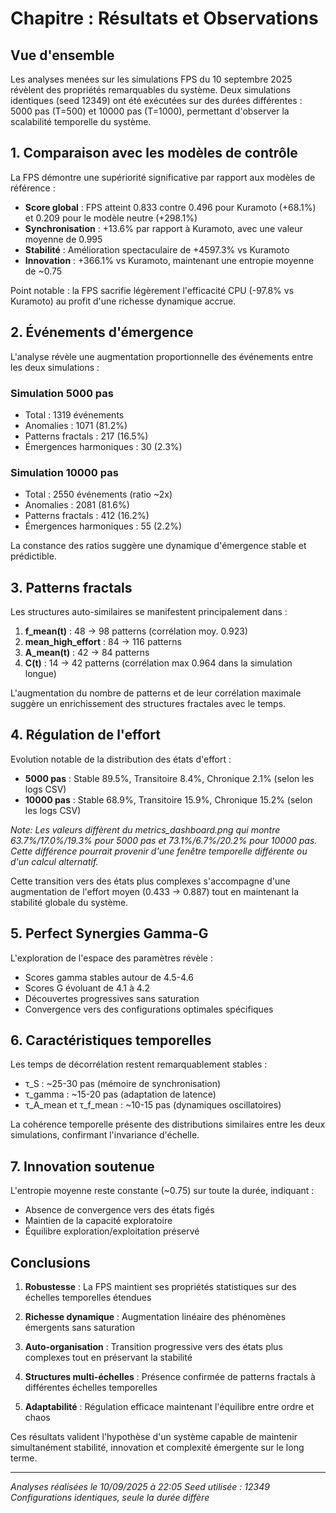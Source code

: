 # Chapitre : Résultats et Observations

## Vue d'ensemble

Les analyses menées sur les simulations FPS du 10 septembre 2025 révèlent des propriétés remarquables du système. Deux simulations identiques (seed 12349) ont été exécutées sur des durées différentes : 5000 pas (T=500) et 10000 pas (T=1000), permettant d'observer la scalabilité temporelle du système.

## 1. Comparaison avec les modèles de contrôle

La FPS démontre une supériorité significative par rapport aux modèles de référence :

- **Score global** : FPS atteint 0.833 contre 0.496 pour Kuramoto (+68.1%) et 0.209 pour le modèle neutre (+298.1%)
- **Synchronisation** : +13.6% par rapport à Kuramoto, avec une valeur moyenne de 0.995
- **Stabilité** : Amélioration spectaculaire de +4597.3% vs Kuramoto
- **Innovation** : +366.1% vs Kuramoto, maintenant une entropie moyenne de ~0.75

Point notable : la FPS sacrifie légèrement l'efficacité CPU (-97.8% vs Kuramoto) au profit d'une richesse dynamique accrue.

## 2. Événements d'émergence

L'analyse révèle une augmentation proportionnelle des événements entre les deux simulations :

### Simulation 5000 pas
- Total : 1319 événements
- Anomalies : 1071 (81.2%)
- Patterns fractals : 217 (16.5%)
- Émergences harmoniques : 30 (2.3%)

### Simulation 10000 pas
- Total : 2550 événements (ratio ~2x)
- Anomalies : 2081 (81.6%)
- Patterns fractals : 412 (16.2%)
- Émergences harmoniques : 55 (2.2%)

La constance des ratios suggère une dynamique d'émergence stable et prédictible.

## 3. Patterns fractals

Les structures auto-similaires se manifestent principalement dans :

1. **f_mean(t)** : 48 → 98 patterns (corrélation moy. 0.923)
2. **mean_high_effort** : 84 → 116 patterns
3. **A_mean(t)** : 42 → 84 patterns
4. **C(t)** : 14 → 42 patterns (corrélation max 0.964 dans la simulation longue)

L'augmentation du nombre de patterns et de leur corrélation maximale suggère un enrichissement des structures fractales avec le temps.

## 4. Régulation de l'effort

Evolution notable de la distribution des états d'effort :

- **5000 pas** : Stable 89.5%, Transitoire 8.4%, Chronique 2.1% (selon les logs CSV)
- **10000 pas** : Stable 68.9%, Transitoire 15.9%, Chronique 15.2% (selon les logs CSV)
  
*Note: Les valeurs diffèrent du metrics_dashboard.png qui montre 63.7%/17.0%/19.3% pour 5000 pas et 73.1%/6.7%/20.2% pour 10000 pas. Cette différence pourrait provenir d'une fenêtre temporelle différente ou d'un calcul alternatif.*

Cette transition vers des états plus complexes s'accompagne d'une augmentation de l'effort moyen (0.433 → 0.887) tout en maintenant la stabilité globale du système.

## 5. Perfect Synergies Gamma-G

L'exploration de l'espace des paramètres révèle :

- Scores gamma stables autour de 4.5-4.6
- Scores G évoluant de 4.1 à 4.2
- Découvertes progressives sans saturation
- Convergence vers des configurations optimales spécifiques

## 6. Caractéristiques temporelles

Les temps de décorrélation restent remarquablement stables :

- τ_S : ~25-30 pas (mémoire de synchronisation)
- τ_gamma : ~15-20 pas (adaptation de latence)
- τ_A_mean et τ_f_mean : ~10-15 pas (dynamiques oscillatoires)

La cohérence temporelle présente des distributions similaires entre les deux simulations, confirmant l'invariance d'échelle.

## 7. Innovation soutenue

L'entropie moyenne reste constante (~0.75) sur toute la durée, indiquant :
- Absence de convergence vers des états figés
- Maintien de la capacité exploratoire
- Équilibre exploration/exploitation préservé

## Conclusions

1. **Robustesse** : La FPS maintient ses propriétés statistiques sur des échelles temporelles étendues

2. **Richesse dynamique** : Augmentation linéaire des phénomènes émergents sans saturation

3. **Auto-organisation** : Transition progressive vers des états plus complexes tout en préservant la stabilité

4. **Structures multi-échelles** : Présence confirmée de patterns fractals à différentes échelles temporelles

5. **Adaptabilité** : Régulation efficace maintenant l'équilibre entre ordre et chaos

Ces résultats valident l'hypothèse d'un système capable de maintenir simultanément stabilité, innovation et complexité émergente sur le long terme.

---
*Analyses réalisées le 10/09/2025 à 22:05*
*Seed utilisée : 12349*
*Configurations identiques, seule la durée diffère*
